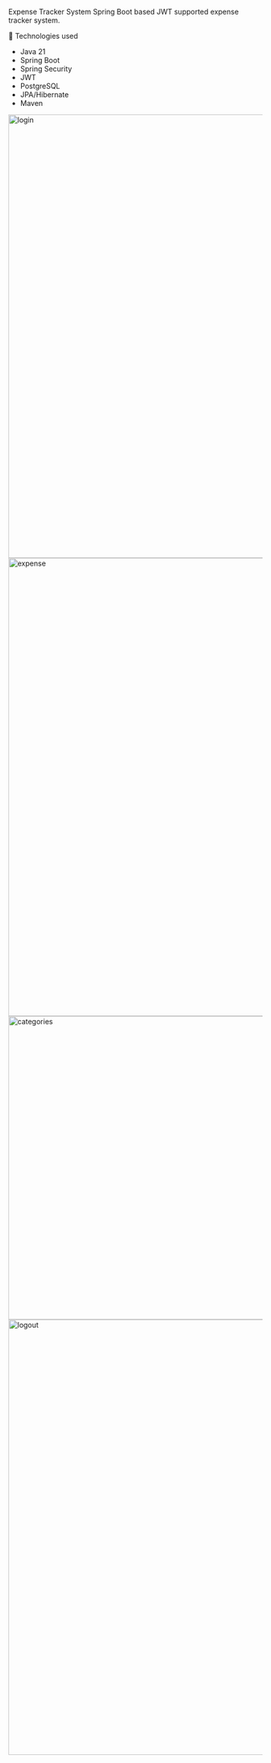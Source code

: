 Expense Tracker System
Spring Boot based JWT supported expense tracker system.

🔧 Technologies used
- Java 21
- Spring Boot
- Spring Security
- JWT
- PostgreSQL
- JPA/Hibernate
- Maven
<img width="1130" height="877" alt="login" src="https://github.com/user-attachments/assets/d3046a8c-f077-4c4a-9b2b-d88d7f455fe4" />
<img width="1136" height="906" alt="expense" src="https://github.com/user-attachments/assets/dadcd12d-4cc5-4a81-b4bd-173f7fb87dc9" />
<img width="1141" height="600" alt="categories" src="https://github.com/user-attachments/assets/34be3e23-091f-4ac9-9e05-6d19a0b68d64" />
<img width="1138" height="861" alt="logout" src="https://github.com/user-attachments/assets/bb0a6b6c-6a72-49f6-9428-fdd1766a1e08" />
